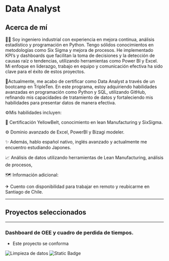 # Data Analyst

## Acerca de mí
👨‍💻 Soy ingeniero industrial con experiencia en mejora continua, análisis estadístico y programación en Python. Tengo sólidos conocimientos en metodologías como Six Sigma y mejora de procesos. He implementado KPI’s y dashboards que facilitan la toma de decisiones y la detección de causas raíz o tendencias, utilizando herramientas como Power BI y Excel. Mi enfoque en liderazgo, trabajo en equipo y comunicación efectiva ha sido clave para el éxito de estos proyectos.

🎯Actualmente, me acabo de certificar como Data Analyst a través de un bootcamp en TripleTen. En este programa, estoy adquiriendo habilidades avanzadas en programación como Python y SQL, utilizando GitHub, refinando mis capacidades de tratamiento de datos y fortaleciendo mis habilidades para presentar datos de manera efectiva. 

⚙Mis habilidades incluyen:

🥋 Certificación YellowBelt, conocimiento en lean Manufacturing y SixSigma.

⚙ Dominio avanzado de Excel, PowerBI y Bizagi modeler.

✨ Además, hablo español nativo, inglés avanzado y actualmente me encuentro estudiando Japones. 

📈 Análisis de datos utilizando herramientas de Lean Manufacturing, análisis de procesos,

🗺 Información adicional:

✈ Cuento con disponibilidad para trabajar en remoto y reubicarme en Santiago de Chile. 
______________________________________________________________________________________________________________

## Proyectos seleccionados
______________________________________
### Dashboard de OEE y cuadro de perdida de tiempos.
- Este proyecto se conforma
<img src="https://camo.githubusercontent.com/629c100550014b368c11d9d443b96cb5ef0130d1a8a520082fca4cac81809e3b/68747470733a2f2f696d672e736869656c64732e696f2f62616467652f4c696d7069657a615f64655f6461746f732d3239354639383f7374796c653d666f722d7468652d6261646765" alt="Limpieza de datos" data-canonical-src="https://img.shields.io/badge/Limpieza_de_datos-295F98?style=for-the-badge" style="max-width: 100%;">
<img alt="Static Badge" src="https://img.shields.io/badge/PowerQuery-yellow?color=yellow">

